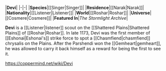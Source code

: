 |**Devi**|
|-|-|
|**Species**|[[Singer\|Singer]]|
|**Residence**|[[Narak\|Narak]]|
|**Nationality**|[[Listener\|Listener]]|
|**World**|[[Roshar\|Roshar]]|
|**Universe**|[[Cosmere\|Cosmere]]|
|**Featured In**|*The Stormlight Archive*|

**Devi** is a [[Listener\|listener]] scout on the [[Shattered Plains\|Shattered Plains]] of [[Roshar\|Roshar]].
In late 1173, Devi was the first member of [[Eshonai\|Eshonai's]] strike force to spot a [[Chasmfiend\|chasmfiend]] chrysalis on the Plains. After the Parshendi won the [[Gemheart\|gemheart]], he was allowed to carry it back himself as a reward for being the first to see it.



https://coppermind.net/wiki/Devi